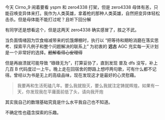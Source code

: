今天 Cirno_9 闹着要看 yspm 和 zero4338 打架，但是 zero4338 母体有恙，只能召唤变异体来打。我作为人类英雄，拿着枪的那种人类英雄，自然把变异体轻松击杀。但是母体能不能打过呢？且听下回分解

有同学还是想看这个，但是这两天 zero4338 确实感冒了，胜之不武。

当负面情绪因为饮食缩减带来的饥饿爆棚时，执行以 “把等待和期盼消磨在落实思考、探索平凡例子和整个问题解决的联系上” 为初衷的 **远古** AGC 充实每一天计划 是一个非常好的选择。~~题解看得心安理得~~

但是再崩溃就可能导致 “碌碌无为”，打算妥协了，直到发现 普及 dfs 没写，补上几百 B 代码度过一上午。晚上走在回宿舍的野路上想哼两句歌，可有什么都不记得。曾经以为书是无上的高级品味，现在发现这才是最好的心灵慰藉。

> 我要再和生活死磕几年。要么我就毁灭，要么我就注定铸就辉煌。如果有一天，你发现我在平庸面前低了头，请向我开炮

其实我自己的数理基础究竟是什么水平我自己也不知道。

不确定性也蕴含探索的乐趣。
